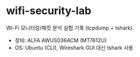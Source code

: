 # wifi-security-lab
Wi-Fi 모니터링/패킷 분석 실험 기록 (tcpdump + tshark).
- 장비: ALFA AWUS036ACM (MT7612U)
- OS: Ubuntu (CLI), Wireshark GUI 대신 tshark 사용
